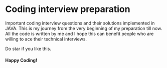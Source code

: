 # Coding interview preparation

Important coding interview questions and their solutions implemented in JAVA. This is my journey from the very beginning of my preparation till now. All the code is written by me and I hope this can benefit people who are willing to ace their technical interviews. 

Do star if you like this.
#### Happy Coding!
